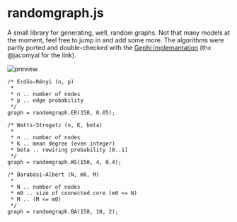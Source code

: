 randomgraph.js
==============

A small library for generating, well, random graphs. Not that many
models at the moment, feel free to jump in and add some more. The algorithms
were partly ported and double-checked with the [Gephi implemantation](https://github.com/cbartosiak/gephi-plugins/tree/complex-generators/ComplexGeneratorPlugin/src/org/gephi/io/complexgenerator/plugin) (thx @jacomyal for the link).

![preview](http://vis4.net/tmp/screenshots/screenshot%202013-10-17%20um%2016.55.10.png)

```javascriot
/* Erdős–Rényi (n, p)
 *
 * n .. number of nodes
 * p .. edge probability
 */
graph = randomgraph.ER(150, 0.05);

/* Watts-Strogatz (n, K, beta)
 *
 * n .. number of nodes
 * K .. mean degree (even integer)
 * beta .. rewiring probability [0..1]
 */
graph = randomgraph.WS(150, 4, 0.4);

/* Barabási–Albert (N, m0, M)
 *
 * N .. number of nodes
 * m0 .. size of connected core (m0 <= N)
 * M .. (M <= m0)
 */
graph = randomgraph.BA(150, 10, 2);

```
